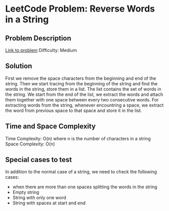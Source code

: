 # LeetCode Problem: Reverse Words in a String

## Problem Description
[Link to problem](https://leetcode.com/problems/reverse-words-in-a-string/description/?envType=study-plan-v2&envId=top-interview-150)
Difficulty: Medium

## Solution
First we remove the space characters from the beginning and end of the string. Then we start tracing from the beginning of the string and find the words in the string, store them in a list. The list contains the set of words in the string. We start from the end of the list, we extract the words and attach them together with one space between every two consecutive words. For extracting words from the string, whenever encountring a space, we extract the word from previous space to that space and store it in the list. 

## Time and Space Complexity
Time Complexity: O(n) where n is the number of characters in a string
Space Complexity: O(n) 

## Special cases to test
In addition to the normal case of a string, we need to check the following cases:
- when there are more than one spaces splitting the words in the string
- Empty string
- String with only one word
- String with spaces at start and end